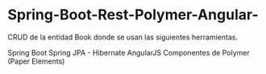 # Spring-Boot-Rest-Polymer-Angular-

CRUD de la entidad Book donde se usan las siguientes herramientas.

Spring Boot
Spring JPA - Hibernate
AngularJS
Componentes de Polymer (Paper Elements)
